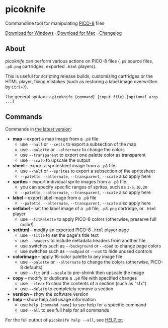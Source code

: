 # picoknife

Commandline tool for manipulating [PICO-8](https://www.lexaloffle.com/pico-8.php) files

[Download for Windows](./picoknife-windows.zip?raw=true) · [Download for Mac](./picoknife-macos.zip?raw=true) · [Changelog](./CHANGELOG.md)

## About

*picoknife* can perform various actions on PICO-8 files (`.p8` source files, `.p8.png` cartridges, exported `.html` players).

This is useful for scripting release builds, customizing cartridges or the HTML player, fixing mistakes (such as restoring a label image overwritten by `Ctrl+7`).

The general syntax is: `picoknife {command} {input file} [optional args ...]`

## Commands

Commands in [the latest version](./CHANGELOG.md):

- **map** – export a map image from a `.p8` file
  - use `--half` or `--cells` to export a subsection of the map
  - use `--palette` or `--alternate` to change the colors
  - use `--transparent` to export one palette color as transparent
  - use `--scale` to upscale the output
- **sheet** – export a spritesheet image from a `.p8` file
  - use `--half` or `--sprites` to export a subsection of the spritesheet
  - `--palette`, `--alternate`, `--transparent`, `--scale` also apply here
- **sprites** – export individual sprite images from a `.p8` file
  - you can specify specific ranges of sprites, such as `1-5,10,20`
  - `--palette`, `--alternate`, `--transparent`, `--scale` also apply here
- **label** – export label image from a `.p8` file
  - `--palette`, `--alternate`, `--transparent`, `--scale` also apply here
- **setlabel** – set the label image of a `.p8` file, `.p8.png` cartridge, or `.html` player
  - use `--fitPalette` to apply PICO-8 colors (otherwise, preserve full color!)
- **sethtml** – modify an exported PICO-8 `.html` player page
  - use `--title` to set the page's title text
  - use `--headers` to include metadata headers from another file
  - use switches such as `--background` or `--dpad` to change page colors
  - use switches such as `--noDpad` or `--noX` to hide unused controls
- **colorimage** – apply 16-color palette to any image file
  - use `--palette` or `--alternate` to change the colors (otherwise, PICO-8 defaults)
  - use `--fit` and `--scale` to pre-shrink then upscale the image
- **copy** – modify or duplicate a `.p8` file with specified changes
  - use `--clear` to clear the contents of a section (such as "sfx")
  - use `--delete` to completely remove a section
- **version** – show the software version
- **help** – show help and usage information
  - use `help [command name]` to see help for a specific command
  - use `--all` to see full help for all commands

For the full output of `picoknife help --all`, see [HELP.txt](./HELP.txt)
